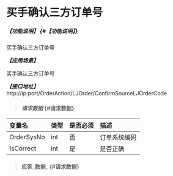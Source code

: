 # 买手确认三方订单号

##### _【功能说明】_ {#【功能说明】}

买手确认三方订单号

_**【应用场景】**_

买手确认三方订单号


_**【接口地址】**_
http://ip:port/OrderAction/LJOrder/ConfirmSourceLJOrderCode
> #### _请求数据_ {#请求数据}

| 变量名 | 类型 | 是否必须 | 描述 |
| :--- | :--- | :--- | :--- |
| OrderSysNo | int | 否 | 订单系统编码 |
| IsCorrect| int| 是 | 是否正确|


> #### 应答_数据_ {#请求数据}



